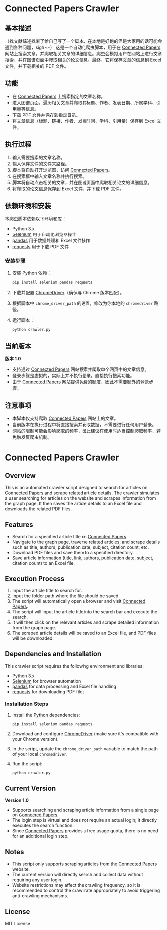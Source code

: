 # Connected Papers Crawler

## 基本描述
（找文献综述找麻了给自己写了一个脚本，在本地是好跑的但是大家用的话可能会遇到各种问题，sigh~~）
这是一个自动化爬虫脚本，用于在 [Connected Papers](https://www.connectedpapers.com/) 网站上搜索文章，并爬取相关文章的详细信息。爬虫会模拟用户在网站上进行文章搜索，并在图谱页面中爬取相关的论文信息。最终，它将保存文章的信息到 Excel 文件，并下载相关的 PDF 文件。

## 功能

- 在 [Connected Papers](https://www.connectedpapers.com/) 上搜索指定的文章名称。
- 进入图谱页面，遍历相关文章并爬取其标题、作者、发表日期、所属学科、引用量等信息。
- 下载 PDF 文件并保存到指定目录。
- 将文章信息（标题、链接、作者、发表时间、学科、引用量）保存到 Excel 文件。

## 执行过程

1. 输入需要搜索的文章名称。
2. 输入保存文件的文件夹路径。
3. 脚本将自动打开浏览器，访问 [Connected Papers](https://www.connectedpapers.com/)。
4. 在搜索框中输入文章名称并执行搜索。
5. 脚本将自动点击相关的文章，并在图谱页面中爬取相关论文的详细信息。
6. 将爬取的论文信息保存到 Excel 文件，并下载 PDF 文件。

## 依赖环境和安装

本爬虫脚本依赖以下环境和库：

- Python 3.x
- [Selenium](https://pypi.org/project/selenium/) 用于自动化浏览器操作
- [pandas](https://pypi.org/project/pandas/) 用于数据处理和 Excel 文件操作
- [requests](https://pypi.org/project/requests/) 用于下载 PDF 文件

### 安装步骤

1. 安装 Python 依赖：

    ```bash
    pip install selenium pandas requests
    ```

2. 下载并配置 [ChromeDriver](https://sites.google.com/chromium.org/driver/)（确保与 Chrome 版本匹配）。

3. 根据脚本中 `chrome_driver_path` 的设置，修改为你本地的 `chromedriver` 路径。

4. 运行脚本：

    ```bash
    python crawler.py
    ```

## 当前版本

**版本 1.0**

- 支持通过 [Connected Papers](https://www.connectedpapers.com/) 网站搜索并爬取单个网页中的文章信息。
- 登录步骤是虚拟的，实际上并不执行登录，直接执行搜索功能。
- 由于 [Connected Papers](https://www.connectedpapers.com/) 网站提供免费的额度，因此不需要额外的登录步骤。

## 注意事项

- 本脚本仅支持爬取 [Connected Papers](https://www.connectedpapers.com/) 网站上的文章。
- 当前版本在执行过程中将直接搜索并获取数据，不需要进行任何用户登录。
- 网站的限制可能会影响爬取的频率，因此建议在使用时适当控制爬取频率，避免触发反爬虫机制。

# Connected Papers Crawler

## Overview

This is an automated crawler script designed to search for articles on [Connected Papers](https://www.connectedpapers.com/) and scrape related article details. The crawler simulates a user searching for articles on the website and scrapes information from the graph page. It then saves the article details to an Excel file and downloads the related PDF files.

## Features

- Search for a specified article title on [Connected Papers](https://www.connectedpapers.com/).
- Navigate to the graph page, traverse related articles, and scrape details such as title, authors, publication date, subject, citation count, etc.
- Download PDF files and save them to a specified directory.
- Save article information (title, link, authors, publication date, subject, citation count) to an Excel file.

## Execution Process

1. Input the article title to search for.
2. Input the folder path where the file should be saved.
3. The script will automatically open a browser and visit [Connected Papers](https://www.connectedpapers.com/).
4. The script will input the article title into the search bar and execute the search.
5. It will then click on the relevant articles and scrape detailed information from the graph page.
6. The scraped article details will be saved to an Excel file, and PDF files will be downloaded.

## Dependencies and Installation

This crawler script requires the following environment and libraries:

- Python 3.x
- [Selenium](https://pypi.org/project/selenium/) for browser automation
- [pandas](https://pypi.org/project/pandas/) for data processing and Excel file handling
- [requests](https://pypi.org/project/requests/) for downloading PDF files

### Installation Steps

1. Install the Python dependencies:

    ```bash
    pip install selenium pandas requests
    ```

2. Download and configure [ChromeDriver](https://sites.google.com/chromium.org/driver/) (make sure it's compatible with your Chrome version).

3. In the script, update the `chrome_driver_path` variable to match the path of your local `chromedriver`.

4. Run the script:

    ```bash
    python crawler.py
    ```

## Current Version

**Version 1.0**

- Supports searching and scraping article information from a single page on [Connected Papers](https://www.connectedpapers.com/).
- The login step is virtual and does not require an actual login; it directly executes the search function.
- Since [Connected Papers](https://www.connectedpapers.com/) provides a free usage quota, there is no need for an additional login step.

## Notes

- This script only supports scraping articles from the [Connected Papers](https://www.connectedpapers.com/) website.
- The current version will directly search and collect data without requiring any user login.
- Website restrictions may affect the crawling frequency, so it is recommended to control the crawl rate appropriately to avoid triggering anti-crawling mechanisms.


## License

MIT License
